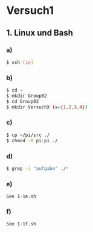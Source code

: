 # Versuch1

## 1. Linux und Bash

### a)

```bash
$ ssh [ip]
```

### b)

```bash
$ cd ~
$ mkdir Group02
$ cd Group02
$ mkdir VersuchX (x={1,2,3,4})
```

### c)

```bash
$ cp ~/pi/src ./
$ chmod -R pi:pi ./
```

### d)

```bash
$ grep -i "aufgabe" ./*
```

### e)

```
See 1-1e.sh
```

### f)

```
See 1-1f.sh
```


